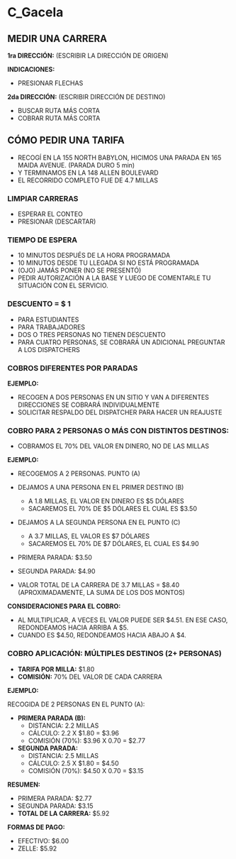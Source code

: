 # C_Gacela
 
## MEDIR UNA CARRERA

**1ra DIRECCIÓN:** (ESCRIBIR LA DIRECCIÓN DE ORIGEN)

**INDICACIONES:**

* PRESIONAR FLECHAS
  
**2da DIRECCIÓN:** (ESCRIBIR DIRECCIÓN DE DESTINO)
* BUSCAR RUTA MÁS CORTA
* COBRAR RUTA MÁS CORTA

## CÓMO PEDIR UNA TARIFA

* RECOGÍ EN LA 155 NORTH BABYLON, HICIMOS UNA PARADA EN 165 MAIDA AVENUE. (PARADA DURO 5 min)
* Y TERMINAMOS EN LA 148 ALLEN BOULEVARD
* EL RECORRIDO COMPLETO FUE DE 4.7 MILLAS

### LIMPIAR CARRERAS

- ESPERAR EL CONTEO
- PRESIONAR (DESCARTAR)

### TIEMPO DE ESPERA

- 10 MINUTOS DESPUÉS DE LA HORA PROGRAMADA
- 10 MINUTOS DESDE TU LLEGADA SI NO ESTÁ PROGRAMADA
- (OJO) JAMÁS PONER (NO SE PRESENTÓ)
- PEDIR AUTORIZACIÓN A LA BASE Y LUEGO DE COMENTARLE TU SITUACIÓN CON EL SERVICIO.


### DESCUENTO = $ 1

* PARA ESTUDIANTES
* PARA TRABAJADORES
* DOS O TRES PERSONAS NO TIENEN DESCUENTO
* PARA CUATRO PERSONAS, SE COBRARÁ UN ADICIONAL PREGUNTAR A LOS DISPATCHERS

### COBROS DIFERENTES POR PARADAS

**EJEMPLO:**

* RECOGEN A DOS PERSONAS EN UN SITIO Y VAN A DIFERENTES DIRECCIONES SE COBRARÁ INDIVIDUALMENTE
* SOLICITAR RESPALDO DEL DISPATCHER PARA HACER UN REAJUSTE

### COBRO PARA 2 PERSONAS O MÁS CON DISTINTOS DESTINOS:

* COBRAMOS EL 70% DEL VALOR EN DINERO, NO DE LAS MILLAS

**EJEMPLO:**

* RECOGEMOS A 2 PERSONAS. PUNTO (A)
* DEJAMOS A UNA PERSONA EN EL PRIMER DESTINO (B)
    * A 1.8 MILLAS, EL VALOR EN DINERO ES $5 DÓLARES
    * SACAREMOS EL 70% DE $5 DÓLARES EL CUAL ES $3.50
* DEJAMOS A LA SEGUNDA PERSONA EN EL PUNTO (C)
    * A 3.7 MILLAS, EL VALOR ES $7 DÓLARES
    * SACAREMOS EL 70% DE $7 DÓLARES, EL CUAL ES $4.90

* PRIMERA PARADA: $3.50
* SEGUNDA PARADA: $4.90
* VALOR TOTAL DE LA CARRERA DE 3.7 MILLAS = $8.40 (APROXIMADAMENTE, LA SUMA DE LOS DOS MONTOS)

**CONSIDERACIONES PARA EL COBRO:**

* AL MULTIPLICAR, A VECES EL VALOR PUEDE SER $4.51. EN ESE CASO, REDONDEAMOS HACIA ARRIBA A $5.
* CUANDO ES $4.50, REDONDEAMOS HACIA ABAJO A $4.

### COBRO APLICACIÓN: MÚLTIPLES DESTINOS (2+ PERSONAS)

* **TARIFA POR MILLA:** $1.80
* **COMISIÓN:** 70% DEL VALOR DE CADA CARRERA

**EJEMPLO:**

RECOGIDA DE 2 PERSONAS EN EL PUNTO (A):

* **PRIMERA PARADA (B):**
    * DISTANCIA: 2.2 MILLAS
    * CÁLCULO: 2.2 X $1.80 = $3.96
    * COMISIÓN (70%): $3.96 X 0.70 = $2.77
* **SEGUNDA PARADA:**
    * DISTANCIA: 2.5 MILLAS
    * CÁLCULO: 2.5 X $1.80 = $4.50
    * COMISIÓN (70%): $4.50 X 0.70 = $3.15

**RESUMEN:**

* PRIMERA PARADA: $2.77
* SEGUNDA PARADA: $3.15
* **TOTAL DE LA CARRERA:** $5.92

**FORMAS DE PAGO:**

* EFECTIVO: $6.00
* ZELLE: $5.92
